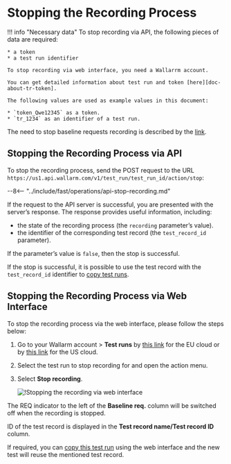 [img-stop-recording-item]:  ../../images/fast/operations/common/stop-recording/stop-recording-gui.png

[doc-about-tr-token]:       internals.md
[doc-testrun-copying-api]:  copy-testrun.md#copying-a-test-run-via-an-api
[doc-testrun-copying-gui]:  copy-testrun.md#copying-a-test-run-via-web-interface

[link-stop-explained]:      internals.md#test-run-execution-flow-baseline-requests-recording-takes-place


#   Stopping the Recording Process

!!! info "Necessary data"
    To stop recording via API, the following pieces of data are required:
    
    * a token
    * a test run identifier

    To stop recording via web interface, you need a Wallarrm account.
    
    You can get detailed information about test run and token [here][doc-about-tr-token].
    
    The following values are used as example values in this document:
        
    * `token_Qwe12345` as a token.
    * `tr_1234` as an identifier of a test run.

The need to stop baseline requests recording is described by the [link][link-stop-explained]. 

## Stopping the Recording Process via API

To stop the recording process, send the POST request to the URL `https://us1.api.wallarm.com/v1/test_run/test_run_id/action/stop`:

--8<-- "../include/fast/operations/api-stop-recording.md"

If the request to the API server is successful, you are presented with the server’s response. The response provides useful information, including:
* the state of the recording process (the `recording` parameter’s value).
* the identifier of the corresponding test record (the `test_record_id` parameter).

If the parameter’s value is `false`, then the stop is successful.

If the stop is successful, it is possible to use the test record with the `test_record_id` identifier to [copy test runs][doc-testrun-copying-api].

## Stopping the Recording Process via Web Interface

To stop the recording process via the web interface, please follow the steps below:

1. Go to your Wallarm account > **Test runs** by [this link](https://my.wallarm.com/testing/testruns) for the EU cloud or by [this link](https://us1.my.wallarm.com/testing/testruns) for the US cloud.

2. Select the test run to stop recording for and open the action menu.

3. Select **Stop recording**.

    ![!Stopping the recording via web interface][img-stop-recording-item]

The REQ indicator to the left of the **Baseline req.** column will be switched off when the recording is stopped.

ID of the test record is displayed in the **Test record name/Test record ID** column.

If required, you can [copy this test run][doc-testrun-copying-gui] using the web interface and the new test will reuse the mentioned test record.